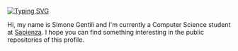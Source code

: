 <a href="https://git.io/typing-svg"><img src="https://readme-typing-svg.demolab.com?font=Fira+Code&pause=1000&color=4BF700&background=000000&center=true&vCenter=true&width=397&height=32&lines=Wake+up%2C+Neo..;Welcome+to+my+GitHub+page." alt="Typing SVG" /></a>

Hi, my name is Simone Gentili and I'm currently a Computer Science student at [Sapienza](https://it.wikipedia.org/wiki/Universit%C3%A0_degli_Studi_di_Roma_%22La_Sapienza%22).
I hope you can find something interesting in the public repositories of this profile.
